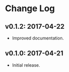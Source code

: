 # Change Log

## v0.1.2: 2017-04-22

* Improved documentation.

## v0.1.0: 2017-04-21

* Initial release.